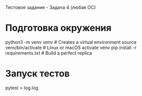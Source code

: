 Тестовое задание - Задача 4 (любая ОС)

# Подготовка окружения
python3 -m venv venv  # Creates a virtual environment
source venv/bin/activate  # Linux or macOS activate venv
pip install -r requirements.txt  # Build a perfect replica

# Запуск тестов
pytest > log.log

